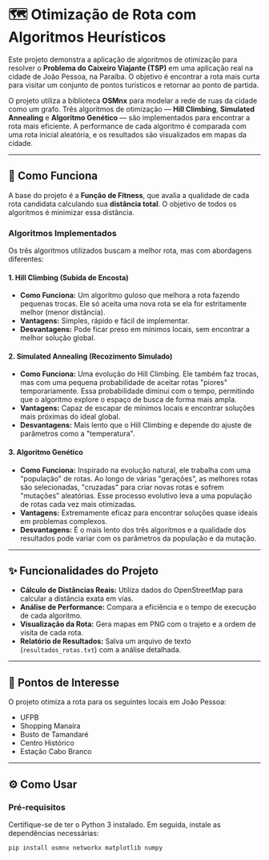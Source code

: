 # 🗺️ Otimização de Rota com Algoritmos Heurísticos

Este projeto demonstra a aplicação de algoritmos de otimização para resolver o **Problema do Caixeiro Viajante (TSP)** em uma aplicação real na cidade de João Pessoa, na Paraíba. O objetivo é encontrar a rota mais curta para visitar um conjunto de pontos turísticos e retornar ao ponto de partida.

O projeto utiliza a biblioteca **OSMnx** para modelar a rede de ruas da cidade como um grafo. Três algoritmos de otimização — **Hill Climbing**, **Simulated Annealing** e **Algoritmo Genético** — são implementados para encontrar a rota mais eficiente. A performance de cada algoritmo é comparada com uma rota inicial aleatória, e os resultados são visualizados em mapas da cidade.

---

## 🚀 Como Funciona

A base do projeto é a **Função de Fitness**, que avalia a qualidade de cada rota candidata calculando sua **distância total**. O objetivo de todos os algoritmos é minimizar essa distância.

### Algoritmos Implementados

Os três algoritmos utilizados buscam a melhor rota, mas com abordagens diferentes:

#### 1. Hill Climbing (Subida de Encosta)
* **Como Funciona:** Um algoritmo guloso que melhora a rota fazendo pequenas trocas. Ele só aceita uma nova rota se ela for estritamente melhor (menor distância).
* **Vantagens:** Simples, rápido e fácil de implementar.
* **Desvantagens:** Pode ficar preso em mínimos locais, sem encontrar a melhor solução global.

#### 2. Simulated Annealing (Recozimento Simulado)
* **Como Funciona:** Uma evolução do Hill Climbing. Ele também faz trocas, mas com uma pequena probabilidade de aceitar rotas "piores" temporariamente. Essa probabilidade diminui com o tempo, permitindo que o algoritmo explore o espaço de busca de forma mais ampla.
* **Vantagens:** Capaz de escapar de mínimos locais e encontrar soluções mais próximas do ideal global.
* **Desvantagens:** Mais lento que o Hill Climbing e depende do ajuste de parâmetros como a "temperatura".

#### 3. Algoritmo Genético
* **Como Funciona:** Inspirado na evolução natural, ele trabalha com uma "população" de rotas. Ao longo de várias "gerações", as melhores rotas são selecionadas, "cruzadas" para criar novas rotas e sofrem "mutações" aleatórias. Esse processo evolutivo leva a uma população de rotas cada vez mais otimizadas.
* **Vantagens:** Extremamente eficaz para encontrar soluções quase ideais em problemas complexos.
* **Desvantagens:** É o mais lento dos três algoritmos e a qualidade dos resultados pode variar com os parâmetros da população e da mutação.

---

## ✨ Funcionalidades do Projeto

-   **Cálculo de Distâncias Reais:** Utiliza dados do OpenStreetMap para calcular a distância exata em vias.
-   **Análise de Performance:** Compara a eficiência e o tempo de execução de cada algoritmo.
-   **Visualização da Rota:** Gera mapas em PNG com o trajeto e a ordem de visita de cada rota.
-   **Relatório de Resultados:** Salva um arquivo de texto (`resultados_rotas.txt`) com a análise detalhada.

---

## 📍 Pontos de Interesse

O projeto otimiza a rota para os seguintes locais em João Pessoa:
-   UFPB
-   Shopping Manaíra
-   Busto de Tamandaré
-   Centro Histórico
-   Estação Cabo Branco

---

## ⚙️ Como Usar

### Pré-requisitos
Certifique-se de ter o Python 3 instalado. Em seguida, instale as dependências necessárias:
```bash
pip install osmnx networkx matplotlib numpy
